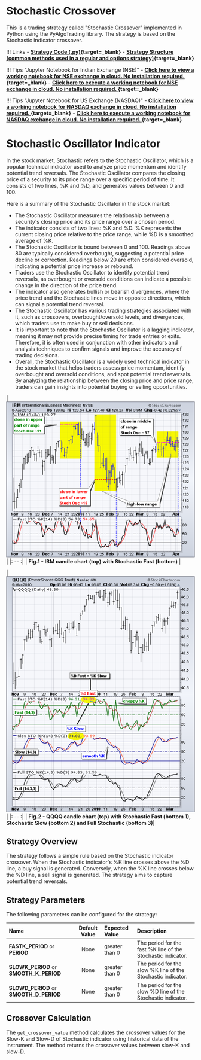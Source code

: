 # Stochastic Crossover 

This is a trading strategy called "Stochastic Crossover" implemented in Python using the PyAlgoTrading library. The strategy is based on the Stochastic indicator crossover.

!!! Links
    - **[Strategy Code (.py)](https://github.com/algobulls/pyalgostrategypool/blob/master/pyalgostrategypool/stochastic_crossover.py){target=_blank}**
    - **[Strategy Structure (common methods used in a regular and options strategy)](strategy_guides/common_strategy_guide.md){target=_blank}**

!!! Tips "Jupyter Notebook for Indian Exchange (NSE)"
    - **[Click here to view a working notebook for NSE exchange in cloud. No installation required. ](https://nbviewer.org/github/algobulls/pyalgotrading/blob/master/jupyter/nse_equity/stochastic_crossover.ipynb){target=_blank}**
    - **[Click here to execute a working notebook for NSE exchange in cloud. No installation required. ](https://mybinder.org/v2/gh/algobulls/pyalgotrading/fe289cc5d5df69e7b87b930cce110326645cd99d?urlpath=lab%2Ftree%2Fjupyter%2Fnse_equity%2Fstochastic_crossover.ipynb){target=_blank}**

!!! Tips "Jupyter Notebook for US Exchange (NASDAQ)"
    - **[Click here to view a working notebook for NASDAQ exchange in cloud. No installation required. ](https://nbviewer.org/github/algobulls/pyalgotrading/blob/master/jupyter/nasdaq_equity/stochastic_crossover_us.ipynb){target=_blank}**
    - **[Click here to execute a working notebook for NASDAQ exchange in cloud. No installation required. ](https://mybinder.org/v2/gh/algobulls/pyalgotrading/5e2893cd5955df53d3915721aeb5cf5e8aec8e02?urlpath=lab%2Ftree%2Fjupyter%2Fnasdaq_equity%2Fstochastic_crossover_us.ipynb){target=_blank}**


# Stochastic Oscillator Indicator
In the stock market, Stochastic refers to the Stochastic Oscillator, which is a popular technical indicator used to analyze price momentum and identify potential trend reversals. The Stochastic Oscillator compares the closing price of a security to its price range over a specific period of time. It consists of two lines, %K and %D, and generates values between 0 and 100.

Here is a summary of the Stochastic Oscillator in the stock market:


- The Stochastic Oscillator measures the relationship between a security's closing price and its price range over a chosen period.
- The indicator consists of two lines: %K and %D. %K represents the current closing price relative to the price range, while %D is a smoothed average of %K.
- The Stochastic Oscillator is bound between 0 and 100. Readings above 80 are typically considered overbought, suggesting a potential price decline or correction. Readings below 20 are often considered oversold, indicating a potential price increase or rebound.
- Traders use the Stochastic Oscillator to identify potential trend reversals, as overbought or oversold conditions can indicate a possible change in the direction of the price trend.
- The indicator also generates bullish or bearish divergences, where the price trend and the Stochastic lines move in opposite directions, which can signal a potential trend reversal.
- The Stochastic Oscillator has various trading strategies associated with it, such as crossovers, overbought/oversold levels, and divergences, which traders use to make buy or sell decisions.
- It is important to note that the Stochastic Oscillator is a lagging indicator, meaning it may not provide precise timing for trade entries or exits. Therefore, it is often used in conjunction with other indicators and analysis techniques to confirm signals and improve the accuracy of trading decisions.
- Overall, the Stochastic Oscillator is a widely used technical indicator in the stock market that helps traders assess price momentum, identify overbought and oversold conditions, and spot potential trend reversals. By analyzing the relationship between the closing price and price range, traders can gain insights into potential buying or selling opportunities.

| [![stochastic_1](images/stochastic_1.png "Click to Enlarge or Ctrl+Click to open in a new Tab")](images/stochastic_1.png) |
|: -- :|
| <b>Fig.1 - IBM candle chart (top) with Stochastic Fast (bottom) </b>|


| [![rsi](images/stochastic_2.png "Click to Enlarge or Ctrl+Click to open in a new Tab")](images/stochastic_2.png) |
|: -- :|
| <b>Fig.2 - QQQQ candle chart (top) with Stochastic Fast (bottom 1), Stochastic Slow (bottom 2) and Full Stochastic (bottom 3)</b>|



## Strategy Overview

The strategy follows a simple rule based on the Stochastic indicator crossover. When the Stochastic indicator's %K line crosses above the %D line, a buy signal is generated. Conversely, when the %K line crosses below the %D line, a sell signal is generated. The strategy aims to capture potential trend reversals.

## Strategy Parameters

The following parameters can be configured for the strategy:

| Name                                    |  Default Value  | Expected Value                                                    | Description                                                   |
|:----------------------------------------|:---------------:|:------------------------------------------------------------------|:--------------------------------------------------------------|
| **FASTK_PERIOD** or **PERIOD**          |      None       | greater than 0                                                    | The period for the fast %K line of the Stochastic indicator.  |
| **SLOWK_PERIOD** or **SMOOTH_K_PERIOD** |      None       | greater than 0                                                    | The period for the slow %K line of the Stochastic indicator.  |
| **SLOWD_PERIOD** or **SMOOTH_D_PERIOD** |      None       | greater than 0                                                    | The period for the slow %D line of the Stochastic indicator.  |


## Crossover Calculation

The `get_crossover_value` method calculates the crossover values for the Slow-K and Slow-D of Stochastic indicator using historical data of the instrument. The method returns the crossover values between slow-K and slow-D.
